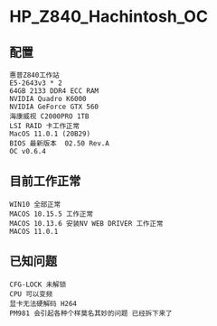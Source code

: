 # HP_Z840_Hachintosh_OC
## 配置
    惠普Z840工作站
    E5-2643v3 * 2 
    64GB 2133 DDR4 ECC RAM  
    NVIDIA Quadro K6000
    NVIDIA GeForce GTX 560
    海康威视 C2000PRO 1TB 
    LSI RAID 卡工作正常
    MacOS 11.0.1 (20B29)
    BIOS 最新版本  02.50 Rev.A
    OC v0.6.4

## 目前工作正常
    WIN10 全部正常
    MACOS 10.15.5 工作正常
    MACOS 10.13.6 安装NV WEB DRIVER 工作正常
    MACOS 11.0.1 
## 已知问题
    CFG-LOCK 未解锁 
    CPU 可以变频
    显卡无法硬解码 H264 
    PM981 会引起各种个样莫名其妙的问题 已经拆下来了